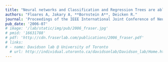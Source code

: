 ```yaml
---
title: "Neural networks and Classification and Regression Trees are able to distinguish females with major depression from healthy controls using neuroimaging data."
authors: "Floares A, Jakary A, **Bornstein A**, Deicken R."
journal: 'Proceedings of the IEEE International Joint Conference of Neural Networks, 2006, 4605-4611.'
pub_date: '2006-07'
# image: '/lab/static/img/pub/2006_fraser.jpg'
# pmid: '16631788'
# pdf: 'http://cdn.fraserlab.com/publications/2006_fraser.pdf'
# links:
# - name: Davidson lab @ University of Toronto
  # url: http://individual.utoronto.ca/davidsonlab/Davidson_lab/Home.html
---
```

